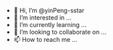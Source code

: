 - 👋 Hi, I’m @yinPeng-sstar
- 👀 I’m interested in ...
- 🌱 I’m currently learning ...
- 💞️ I’m looking to collaborate on ...
- 📫 How to reach me ...

<!---
yinPeng-sstar/yinPeng-sstar is a ✨ special ✨ repository because its `README.md` (this file) appears on your GitHub profile.
You can click the Preview link to take a look at your changes.
--->
